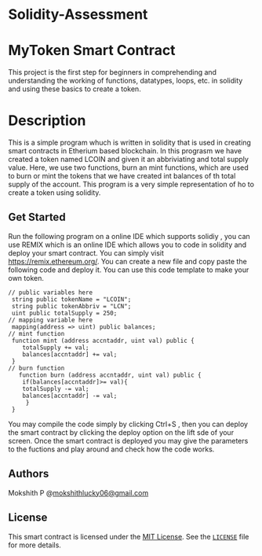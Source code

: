 # Solidity-Assessment

# MyToken Smart Contract

This project is the first step for beginners in comprehending and understanding the working of functions, datatypes, loops, etc. in solidity and using these basics to create a token.

# Description

This is a simple program whuch is written in solidity that is used in creating smart contracts in Etherium based blockchain. In this prograsm we have created a token named LCOIN and given it an abbriviating and total supply value. Here, we use two functions, burn an mint functions, which are used to burn or mint the tokens that we have created int balances of th total supply of the account. This program is a very simple representation of ho to create a token using solidity.

## Get Started

Run the following program on a online IDE which supports solidiy ,  you can use REMIX which is an online IDE which allows you to code in solidity and deploy your smart contract.
You can simply visit https://remix.ethereum.org/. You can create a new file and copy paste the following code and deploy it.
You can use this code template to make your own token.

    // public variables here
     string public tokenName = "LCOIN";
     string public tokenAbbriv = "LCN";
     uint public totalSupply = 250;
    // mapping variable here
     mapping(address => uint) public balances;
    // mint function
     function mint (address accntaddr, uint val) public {
        totalSupply += val;
        balances[accntaddr] += val;
     }
    // burn function
       function burn (address accntaddr, uint val) public {
        if(balances[accntaddr]>= val){
        totalSupply -= val;
        balances[accntaddr] -= val;
         }
     }
You may compile the code simply by clicking Ctrl+S , then you can deploy the smart contract by clicking the deploy option on the lift sde of your screen. Once the smart contract is deployed you may give the parameters to the fuctions and play around and check how the code works.

## Authors

Mokshith P @mokshithlucky06@gmail.com

## License

This smart contract is licensed under the [MIT License](LICENSE). See the [`LICENSE`](LICENSE) file for more details.
